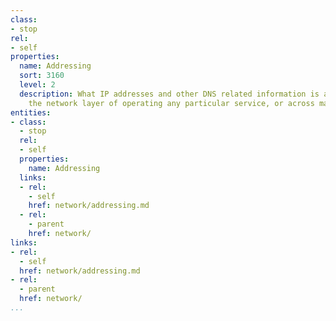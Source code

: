 ```yaml
---
class:
- stop
rel:
- self
properties:
  name: Addressing
  sort: 3160
  level: 2
  description: What IP addresses and other DNS related information is available regarding
    the network layer of operating any particular service, or across many services.
entities:
- class:
  - stop
  rel:
  - self
  properties:
    name: Addressing
  links:
  - rel:
    - self
    href: network/addressing.md
  - rel:
    - parent
    href: network/
links:
- rel:
  - self
  href: network/addressing.md
- rel:
  - parent
  href: network/
...
```

